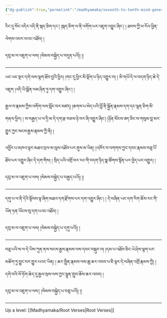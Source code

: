 ```yaml
---
{"dg-publish":true,"permalink":"/madhyamaka/seventh-to-tenth-mind-generations/"}
---
```


རིང་དུ་སོང་འདིར་འདི་ནི་སྐད་ཅིག་དང༌། །སྐད་ཅིག་ལ་ནི་འགོག་པར་འཇུག་འབྱུང་ཞིང༌། །
ཐབས་ཀྱི་ཕ་རོལ་ཕྱིན་ལེགས་འབར་བའང་འཐོབ། །

དབུ་མ་ལ་འཇུག་པ་ལས། །སེམས་བསྐྱེད་པ་བདུན་པའོ།། །།

---
ཡང་ཡང་སྔར་དགེ་ལས་ལྷག་ཐོབ་བྱའི་ཕྱིར། །གང་དུ་ཕྱིར་མི་ལྡོག་པ་ཉིད་འགྱུར་བ། །
མི་གཡོ་དེ་ལ་བདག་ཉིད་ཆེ་དེ་འཇུག །འདི་ཡི་སྨོན་ལམ་ཤིན་ཏུ་དག་འགྱུར་ཞིང༌། །

རྒྱལ་བ་རྣམས་ཀྱིས་འགོག་ལས་སློང་བར་མཛད། །ཆགས་པ་མེད་པའི་བློ་ནི་སྐྱོན་རྣམས་དག་དང་ལྷན་ཅིག་མི་གནས་ཕྱིར། །
ས་བརྒྱད་པ་ལ་དྲི་མ་དེ་དག་རྩ་བཅས་ཉེ་བར་ཞི་འགྱུར་ཞིང༌། །ཉོན་མོངས་ཟད་ཅིང་ས་གསུམ་བླ་མར་གྱུར་ཀྱང་སངས་རྒྱས་རྣམས་ཀྱི་ནི། །

འབྱོར་པ་མཁའ་ལྟར་མཐའ་བྲལ་མ་ལུས་འཐོབ་པར་ནུས་མ་ཡིན། །འཁོར་བ་འགགས་ཀྱང་དབང་རྣམས་བཅུ་པོ་ཐོབ་པར་འགྱུར་ཞིང་དེ་དག་གིས། །
སྲིད་པའི་འགྲོ་བར་རང་གི་བདག་ཉིད་སྣ་ཚོགས་སྟོན་པར་བྱེད་པར་འགྱུར། །

དབུ་མ་ལ་འཇུག་པ་ལས། །སེམས་བསྐྱེད་པ་བརྒྱད་པའོ།། །།

---
དགུ་པ་ལ་ནི་དེའི་སྟོབས་ལྟ་ཞིག་མཐའ་དག་རྫོགས་པར་དག་འགྱུར་ཞིང༌། །
དེ་བཞིན་ཡང་དག་རིག་ཆོས་རང་གི་ཡོན་ཏན་ཡོངས་སུ་དག་པའང་འཐོབ། །

དབུ་མ་ལ་འཇུག་པ་ལས། །སེམས་བསྐྱེད་པ་དགུ་པའོ།། །

---
བཅུ་པའི་ས་ལ་དེ་ཡིས་ཀུན་ནས་སངས་རྒྱས་རྣམས་ལས་དབང་བསྐུར་བ། །དམ་པ་འཐོབ་ཅིང་ཡེ་ཤེས་ལྷག་པར་མཆོག་ཏུ་བྱུང་བར་གྱུར་པའང་ཡིན། །
ཆར་སྤྲིན་རྣམས་ལས་ཆུ་ཆར་འབབ་པ་ཇི་ལྟར་དེ་བཞིན་འགྲོ་རྣམས་ཀྱི། །དགེ་བའི་ལོ་ཏོག་ཆེད་དུ་རྒྱལ་སྲས་ལས་ཀྱང་ལྷུན་གྲུབ་ཆོས་ཆར་འབབ། །

དབུ་མ་ལ་འཇུག་པ་ལས༑ །སེམས་བསྐྱེད་པ་བཅུ་པའོ།། །།



---
Up a level: [[Madhyamaka/Root Verses\|Root Verses]]